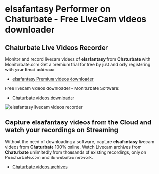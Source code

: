 # elsafantasy Performer on Chaturbate - Free LiveCam videos downloader

## Chaturbate Live Videos Recorder

Monitor and record livecam videos of **elsafantasy** from **Chaturbate** with Moniturbate.com
Get a premium trial for free by just and only registering with your Email address:
* [elsafantasy Premium videos downloader](https://moniturbate.com/request-demo-licence-key.html)

Free livecam videos downloader - Moniturbate Software:
* [Chaturbate videos downloader](https://moniturbate.com/moniturbate-download-software.html)

![elsafantasy livecam videos recorder](https://peachurnet.com/templates/moniturbate-software.png)


## Capture elsafantasy videos from the Cloud and watch your recordings on Streaming

Without the need of downloading a software, capture **elsafantasy** livecam videos from **Chaturbate** 100% online.
Watch Livecam archives from **Chaturbate** unlimitedly from thousands of existing recordings, only on Peachurbate.com and its websites network:
* [Chaturbate videos archives](https://peachurnet.com/)